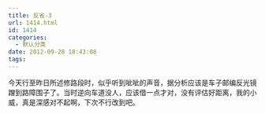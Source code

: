 ```yaml
---
title: 反省-3
url: 1414.html
id: 1414
categories:
  - 默认分类
date: 2012-09-28 18:43:08
tags:
---
```


今天行至昨日所述修路段时，似乎听到呲呲的声音，据分析应该是车子邮编反光镜蹭到路障围子了。当时逆向车道没人，应该借一点才对，没有评估好距离，我的小威，真是深感对不起啊，下次不行改到吧。